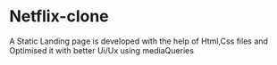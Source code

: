 # Netflix-clone
A Static  Landing page is developed with the help of Html,Css files and Optimised it with better Ui/Ux using mediaQueries
